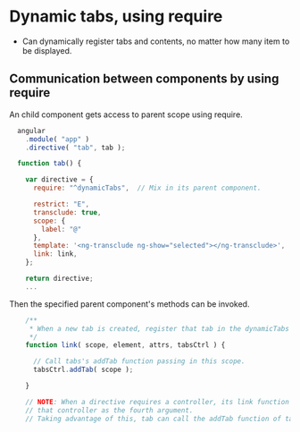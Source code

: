 # Dynamic tabs, using require
- Can dynamically register tabs and contents, no matter how many item to be displayed.

## Communication between components by using require

An child component gets access to parent scope using require.
```js
  angular
    .module( "app" )
    .directive( "tab", tab );

  function tab() {

    var directive = {
      require: "^dynamicTabs",  // Mix in its parent component.

      restrict: "E",
      transclude: true,
      scope: {
        label: "@"
      },
      template: '<ng-transclude ng-show="selected"></ng-transclude>',
      link: link,
    };

    return directive;
    ...
```

Then the specified parent component's methods can be invoked.
```js
    /**
     * When a new tab is created, register that tab in the dynamicTabs component's list.
     */
    function link( scope, element, attrs, tabsCtrl ) {

      // Call tabs's addTab function passing in this scope.
      tabsCtrl.addTab( scope );

    }

    // NOTE: When a directive requires a controller, its link function receives
    // that controller as the fourth argument.
    // Taking advantage of this, tab can call the addTab function of tabs.
```
